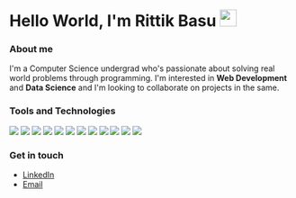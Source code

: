 # Hello World, I'm Rittik Basu <img src="https://raw.githubusercontent.com/MartinHeinz/MartinHeinz/master/wave.gif" width="30px">

### About me
I'm a Computer Science undergrad who's passionate about solving real world problems through programming. I'm interested in **Web Development** and **Data Science** and I'm looking to collaborate on projects in the same.

### Tools and Technologies
![](https://img.shields.io/badge/Code-Python-informational?style=flat&logo=python&logoColor=white&color=blue)
![](https://img.shields.io/badge/Code-JavaScript-informational?style=flat&logo=javascript&logoColor=white&color=blue)
![](https://img.shields.io/badge/Web-HTML-informational?style=flat&logo=html5&logoColor=white&color=blue)
![](https://img.shields.io/badge/Web-CSS-informational?style=flat&logo=css3&logoColor=white&color=blue)
![](https://img.shields.io/badge/Database-SQLite-informational?style=flat&logo=sqlite&logoColor=white&color=blue)
![](https://img.shields.io/badge/Database-MongoDB-informational?style=flat&logo=mongodb&logoColor=white&color=blue)
![](https://img.shields.io/badge/Database-MySQL-informational?style=flat&logo=mysql&logoColor=white&color=blue)
![](https://img.shields.io/badge/Editor-VS_Code-informational?style=flat&logo=visualstudiocode&logoColor=white&color=blue)
![](https://img.shields.io/badge/Editor-Jupyter_Notebook-informational?style=flat&logo=jupyter&logoColor=white&color=blue)
![](https://img.shields.io/badge/OS-Linux-informational?style=flat&logo=linux&logoColor=white&color=blue)
![](https://img.shields.io/badge/Tools-Firebase-informational?style=flat&logo=firebase&logoColor=white&color=blue)
![](https://img.shields.io/badge/Testing-Selenium-informational?style=flat&logo=selenium&logoColor=white&color=blue)

### Get in touch
* [LinkedIn](https://www.linkedin.com/in/rittikbasu/)
* [Email](mailto:irittik@gmail.com)





<!--
**rittikbasu/rittikbasu** is a ✨ _special_ ✨ repository because its `README.md` (this file) appears on your GitHub profile.

Here are some ideas to get you started:

- 🔭 I’m currently working on ...
- 🌱 I’m currently learning ...
- 👯 I’m looking to collaborate on ...
- 🤔 I’m looking for help with ...
- 💬 Ask me about ...
- 📫 How to reach me: ...
- 😄 Pronouns: ...
- ⚡ Fun fact: ...
-->
